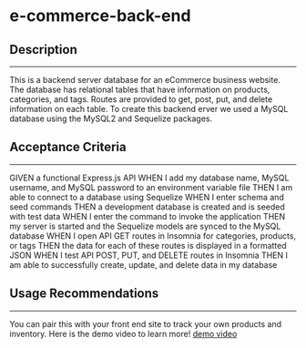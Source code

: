 # e-commerce-back-end

## Description
---
This is a backend server database for an eCommerce business website. The database has relational tables that have information on products, categories, and tags. Routes are provided to get, post, put, and delete information on each table. To create this backend erver we used a MySQL database using the MySQL2 and Sequelize packages.

## Acceptance Criteria
---
GIVEN a functional Express.js API
WHEN I add my database name, MySQL username, and MySQL password to an environment variable file
THEN I am able to connect to a database using Sequelize
WHEN I enter schema and seed commands
THEN a development database is created and is seeded with test data
WHEN I enter the command to invoke the application
THEN my server is started and the Sequelize models are synced to the MySQL database
WHEN I open API GET routes in Insomnia for categories, products, or tags
THEN the data for each of these routes is displayed in a formatted JSON
WHEN I test API POST, PUT, and DELETE routes in Insomnia
THEN I am able to successfully create, update, and delete data in my database

## Usage Recommendations
---
You can pair this with your front end site to track your own products and inventory. Here is the demo video to learn more! [demo video](https://drive.google.com/file/d/1Tq9l2ldDkEYN0rIxqYiBfxuYVAbKrrpN/view)

